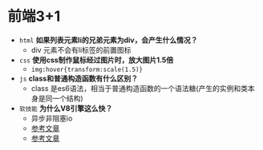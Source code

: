 # 前端3+1
- `html` **如果列表元素li的兄弟元素为div，会产生什么情况？**
    - div 元素不会有li标签的前置图标
- `css` **使用css制作鼠标经过图片时，放大图片1.5倍**
    - `img:hover{transform:scale(1.5)}`
- `js` **class和普通构造函数有什么区别？**
    - class 是es6语法，相当于普通构造函数的一个语法糖(产生的实例和类本身是同一个结构)
- `软技能` **为什么V8引擎这么快？**
    - 异步非阻塞io
    - [参考文章](https://zhuanlan.zhihu.com/p/74637739)
    - [参考文章](https://zhuanlan.zhihu.com/p/27628685)